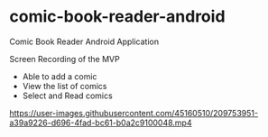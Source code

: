 # comic-book-reader-android
Comic Book Reader Android Application

Screen Recording of the MVP

- Able to add a comic
- View the list of comics
- Select and Read comics

https://user-images.githubusercontent.com/45160510/209753951-a39a9226-d696-4fad-bc61-b0a2c9100048.mp4

